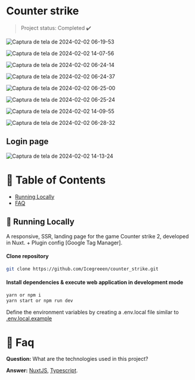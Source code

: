 <h1 align="left">
    <a">Counter strike</a>
</h1>

> Project status: Completed :heavy_check_mark:

![Captura de tela de 2024-02-02 06-19-53](https://github.com/Icegreeen/counter_strike/assets/56550632/7829f8b8-a6ef-4363-a3d1-f3935d259705)

![Captura de tela de 2024-02-02 14-07-56](https://github.com/Icegreeen/counter_strike/assets/56550632/073471a0-018b-4046-81d6-4a826f1d5a9b)

![Captura de tela de 2024-02-02 06-24-14](https://github.com/Icegreeen/counter_strike/assets/56550632/fa6a1d01-8bac-4a6f-add5-dba877eaf625)

![Captura de tela de 2024-02-02 06-24-37](https://github.com/Icegreeen/counter_strike/assets/56550632/4209ff3e-e9e5-4247-9669-7f184f65d54c)

![Captura de tela de 2024-02-02 06-25-00](https://github.com/Icegreeen/counter_strike/assets/56550632/446b334d-cd02-42d9-aff5-6773c0d70be3)

![Captura de tela de 2024-02-02 06-25-24](https://github.com/Icegreeen/counter_strike/assets/56550632/64eeafa1-f73d-463e-bbd7-856d3e591b7c)

![Captura de tela de 2024-02-02 14-09-55](https://github.com/Icegreeen/counter_strike/assets/56550632/2a79e0a9-5d46-45fa-8a99-d4c76204043e)

![Captura de tela de 2024-02-02 06-28-32](https://github.com/Icegreeen/counter_strike/assets/56550632/927bcd28-becd-4aa6-afa4-99e5903a934f)

##  Login page

![Captura de tela de 2024-02-02 14-13-24](https://github.com/Icegreeen/counter_strike/assets/56550632/5f293e01-15ab-49ea-a205-cdbc802b2557)

# :pushpin: Table of Contents

* [Running Locally](#construction_worker-running-locally)
* [FAQ](#postbox-faq)

## :construction_worker: Running Locally

A responsive, SSR, landing page for the game Counter strike 2, developed in Nuxt. + Plugin config [Google Tag Manager].

#### Clone repository
```bash
git clone https://github.com/Icegreeen/counter_strike.git
```

#### Install dependencies & execute web application in development mode
```bash
yarn or npm i
yarn start or npm run dev
```

Define the environment variables by creating a .env.local file similar to [.env.local.example](https://github.com/Icegreeen/my-blog.git.env.local.example)

# :postbox: Faq

**Question:** What are the technologies used in this project?

**Answer:** [NuxtJS](https://nuxt.com/),  [Typescript](https://nuxt.com/).



